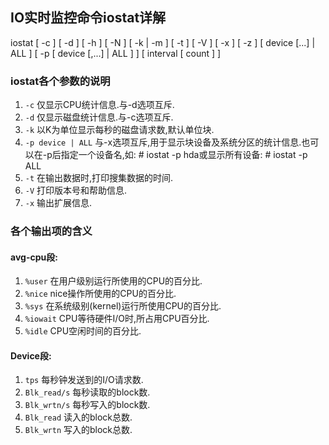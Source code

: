 ## IO实时监控命令iostat详解
iostat [ -c ] [ -d ] [ -h ] [ -N ] [ -k | -m ] [ -t ] [ -V ] [ -x ] [ -z ] [ device [...] | ALL ] [ -p [ device [,...] | ALL ] ] [ interval [ count ] ]

### iostat各个参数的说明
 1. `-c` 仅显示CPU统计信息.与-d选项互斥.
 2. `-d` 仅显示磁盘统计信息.与-c选项互斥.
 3. `-k` 以K为单位显示每秒的磁盘请求数,默认单位块.
 4. `-p device | ALL` 与-x选项互斥,用于显示块设备及系统分区的统计信息.也可以在-p后指定一个设备名,如: # iostat -p hda或显示所有设备: # iostat -p ALL
 5. `-t` 在输出数据时,打印搜集数据的时间.
 6. `-V` 打印版本号和帮助信息.
 7. `-x` 输出扩展信息.
 
### 各个输出项的含义
#### avg-cpu段:
1. `%user` 在用户级别运行所使用的CPU的百分比.
2. `%nice` nice操作所使用的CPU的百分比.
3. `%sys` 在系统级别(kernel)运行所使用CPU的百分比.
4. `%iowait` CPU等待硬件I/O时,所占用CPU百分比.
5. `%idle` CPU空闲时间的百分比.

#### Device段:
1. `tps` 每秒钟发送到的I/O请求数.
2. `Blk_read/s` 每秒读取的block数.
3. `Blk_wrtn/s` 每秒写入的block数.
4. `Blk_read`  读入的block总数.
5. `Blk_wrtn`  写入的block总数.
